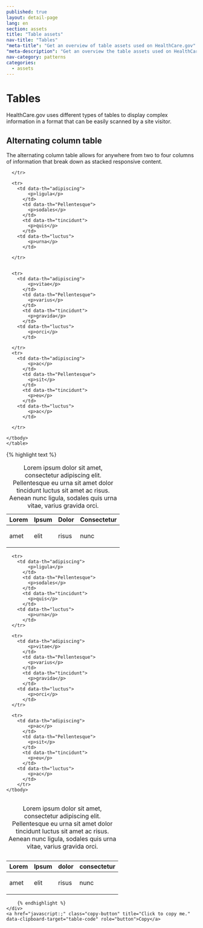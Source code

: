 ```yaml
---
published: true
layout: detail-page
lang: en
section: assets
title: "Table assets"
nav-title: "Tables"
"meta-title": "Get an overview of table assets used on HealthCare.gov"
"meta-description": "Get an overview the table assets used on HealthCare.gov."
nav-category: patterns
categories:
  - assets
---
```


# Tables

<div class="intro">
HealthCare.gov uses different types of tables to display complex information in a format that can be easily scanned by a site visitor.</div>

<div class="hr"></div>

## Alternating column table

The alternating column table allows for anywhere from two to four columns of information that break down as stacked responsive content.

<div class="code-wrapper">
<div class="preview">
<div class="lite-card">
    <table class="content-table">  
    <caption class="table-title">Lorem ipsum dolor sit amet, consectetur adipiscing elit. Pellentesque eu urna sit amet dolor tincidunt luctus sit amet ac risus. Aenean nunc ligula, sodales quis urna vitae, varius gravida orci.</caption>  
    <thead>
        <tr>      
        <th scope="col">Lorem</th>      
        <th scope="col">Ipsum</th>
        <th scope="col">Dolor</th>      
        <th scope="col">Consectetur</th>
        </tr>
    </thead>
    <tbody>
      <tr>
        <td data-th="adipiscing">
            <p>amet</p>
          </td>
          <td data-th="Pellentesque">
            <p>elit</p>
          </td>
          <td data-th="tincidunt">
            <p>risus</p>
          </td>
        <td data-th="luctus">
            <p>nunc</p>
          </td>

      </tr>   
      
      <tr>
        <td data-th="adipiscing">
            <p>ligula</p>
          </td>
          <td data-th="Pellentesque">
            <p>sodales</p>
          </td>
          <td data-th="tincidunt">
            <p>quis</p>
          </td>
        <td data-th="luctus">
            <p>urna</p>
          </td>

      </tr>
         

      <tr>
        <td data-th="adipiscing">
            <p>vitae</p>
          </td>
          <td data-th="Pellentesque">
            <p>varius</p>
          </td>
          <td data-th="tincidunt">
            <p>gravida</p>
          </td>
        <td data-th="luctus">
            <p>orci</p>
          </td>

      </tr>
      <tr>
        <td data-th="adipiscing">
            <p>ac</p>
          </td>
          <td data-th="Pellentesque">
            <p>sit</p>
          </td>
          <td data-th="tincidunt">
            <p>eu</p>
          </td>
        <td data-th="luctus">
            <p>ac</p>
          </td>

      </tr>

    </tbody>
    </table>
  </div>
</div>
<div id="table-code">
		{% highlight text %}
<div>
    <table class="content-table">  
        <caption class="table-title">
            <p>Lorem ipsum dolor sit amet, consectetur adipiscing elit. Pellentesque eu urna sit amet dolor tincidunt luctus sit amet ac risus. Aenean nunc ligula, sodales quis urna vitae, varius gravida orci.</p>
        </caption>  
    <thead>
        <tr>      
        <th scope="col">Lorem</th>      
        <th scope="col">Ipsum</th>
        <th scope="col">dolor</th>      
        <th scope="col">consectetur</th>
        </tr>
    </thead>
    <tbody>
      <tr>
        <td data-th="adipiscing">
            <p>amet</p>
          </td>
          <td data-th="Pellentesque">
            <p>elit</p>
          </td>
          <td data-th="tincidunt">
            <p>risus</p>
          </td>
        <td data-th="luctus">
            <p>nunc</p>
          </td>
      </tr>   
      
      <tr>
        <td data-th="adipiscing">
            <p>ligula</p>
          </td>
          <td data-th="Pellentesque">
            <p>sodales</p>
          </td>
          <td data-th="tincidunt">
            <p>quis</p>
          </td>
        <td data-th="luctus">
            <p>urna</p>
          </td>
      </tr>         

      <tr>
        <td data-th="adipiscing">
            <p>vitae</p>
          </td>
          <td data-th="Pellentesque">
            <p>varius</p>
          </td>
          <td data-th="tincidunt">
            <p>gravida</p>
          </td>
        <td data-th="luctus">
            <p>orci</p>
          </td>
      </tr>

      <tr>
        <td data-th="adipiscing">
            <p>ac</p>
          </td>
          <td data-th="Pellentesque">
            <p>sit</p>
          </td>
          <td data-th="tincidunt">
            <p>eu</p>
          </td>
        <td data-th="luctus">
            <p>ac</p>
          </td>
        </tr>
    </tbody>
  </table>
</div>

        {% endhighlight %}
	</div>
	<a href="javascript:;" class="copy-button" title="Click to copy me." data-clipboard-target="table-code" role="button">Copy</a>
</div>
